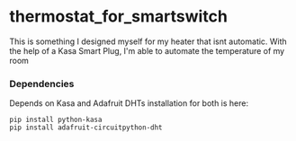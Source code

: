 # thermostat_for_smartswitch
This is something I designed myself for my heater that isnt automatic. With the help of a Kasa Smart Plug, I'm able to automate the temperature of my room

### Dependencies
Depends on Kasa and Adafruit DHTs installation for both is here:
```
pip install python-kasa
pip install adafruit-circuitpython-dht
```
